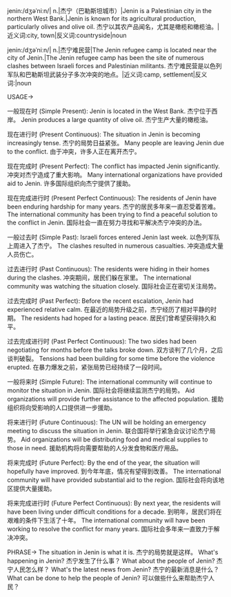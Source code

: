jenin:/dʒəˈniːn/| n.|杰宁（巴勒斯坦城市）|Jenin is a Palestinian city in the northern West Bank.|Jenin is known for its agricultural production, particularly olives and olive oil. 杰宁以其农产品闻名，尤其是橄榄和橄榄油。|近义词:city, town|反义词:countryside|noun

jenin:/dʒəˈniːn/| n.|杰宁难民营|The Jenin refugee camp is located near the city of Jenin.|The Jenin refugee camp has been the site of numerous clashes between Israeli forces and Palestinian militants. 杰宁难民营是以色列军队和巴勒斯坦武装分子多次冲突的地点。|近义词:camp, settlement|反义词:|noun


USAGE->

一般现在时 (Simple Present):
Jenin is located in the West Bank. 杰宁位于西岸。
Jenin produces a large quantity of olive oil. 杰宁生产大量的橄榄油。

现在进行时 (Present Continuous):
The situation in Jenin is becoming increasingly tense. 杰宁的局势日益紧张。
Many people are leaving Jenin due to the conflict. 由于冲突，许多人正在离开杰宁。

现在完成时 (Present Perfect):
The conflict has impacted Jenin significantly. 冲突对杰宁造成了重大影响。
Many international organizations have provided aid to Jenin. 许多国际组织向杰宁提供了援助。

现在完成进行时 (Present Perfect Continuous):
The residents of Jenin have been enduring hardship for many years. 杰宁的居民多年来一直忍受着苦难。
The international community has been trying to find a peaceful solution to the conflict in Jenin. 国际社会一直在努力寻找和平解决杰宁冲突的办法。

一般过去时 (Simple Past):
Israeli forces entered Jenin last week. 以色列军队上周进入了杰宁。
The clashes resulted in numerous casualties. 冲突造成大量人员伤亡。

过去进行时 (Past Continuous):
The residents were hiding in their homes during the clashes.  冲突期间，居民们躲在家里。
The international community was watching the situation closely. 国际社会正在密切关注局势。

过去完成时 (Past Perfect):
Before the recent escalation, Jenin had experienced relative calm. 在最近的局势升级之前，杰宁经历了相对平静的时期。
The residents had hoped for a lasting peace. 居民们曾希望获得持久和平。

过去完成进行时 (Past Perfect Continuous):
The two sides had been negotiating for months before the talks broke down.  双方谈判了几个月，之后谈判破裂。
Tensions had been building for some time before the violence erupted. 在暴力爆发之前，紧张局势已经持续了一段时间。


一般将来时 (Simple Future):
The international community will continue to monitor the situation in Jenin. 国际社会将继续监测杰宁的局势。
Aid organizations will provide further assistance to the affected population. 援助组织将向受影响的人口提供进一步援助。


将来进行时 (Future Continuous):
The UN will be holding an emergency meeting to discuss the situation in Jenin. 联合国将举行紧急会议讨论杰宁局势。
Aid organizations will be distributing food and medical supplies to those in need. 援助机构将向需要帮助的人分发食物和医疗用品。


将来完成时 (Future Perfect):
By the end of the year, the situation will hopefully have improved. 到今年年底，情况有望得到改善。
The international community will have provided substantial aid to the region. 国际社会将向该地区提供大量援助。

将来完成进行时 (Future Perfect Continuous):
By next year, the residents will have been living under difficult conditions for a decade. 到明年，居民们将在艰难的条件下生活了十年。
The international community will have been working to resolve the conflict for many years. 国际社会多年来一直致力于解决冲突。


PHRASE->
The situation in Jenin is what it is. 杰宁的局势就是这样。
What's happening in Jenin? 杰宁发生了什么事？
What about the people of Jenin? 杰宁人民怎么样？
What's the latest news from Jenin? 杰宁的最新消息是什么？
What can be done to help the people of Jenin? 可以做些什么来帮助杰宁人民？
